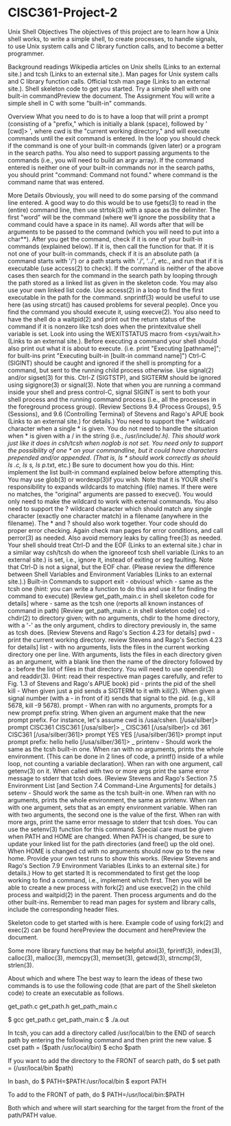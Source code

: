 # CISC361-Project-2
Unix Shell
Objectives
The objectives of this project are to learn how a Unix shell works, to write a simple shell, to create processes, to handle signals, to use Unix system calls and C library function calls, and to become a better programmer.

Background readings
Wikipedia articles on Unix shells (Links to an external site.) and tcsh (Links to an external site.).
Man pages for Unix system calls and C library function calls.
Official tcsh man page (Links to an external site.).
Shell skeleton code to get you started.
Try a simple shell with one built-in commandPreview the document.
The Assignment
You will write a simple shell in C with some "built-in" commands.

Overview
What you need to do is to have a loop that will print a prompt (consisting of a "prefix," which is initially a blank (space), followed by ' [cwd]> ', where cwd is the "current working directory," and will execute commands until the exit command is entered. In the loop you should check if the command is one of your built-in commands (given later) or a program in the search paths. You also need to support passing arguments to the commands (i.e., you will need to build an argv array). If the command entered is neither one of your built-in commands nor in the search paths, you should print "command: Command not found." where command is the command name that was entered.

More Details
Obviously, you will need to do some parsing of the command line entered. A good way to do this would be to use fgets(3) to read in the (entire) command line, then use strtok(3) with a space as the delimiter. The first "word" will be the command (where we'll ignore the possibility that a command could have a space in its name). All words after that will be arguments to be passed to the command (which you will need to put into a char**).
After you get the command, check if it is one of your built-in commands (explained below). If it is, then call the function for that.
If it is not one of your built-in commands, check if it is an absolute path (a command starts with '/') or a path starts with './', '../', etc., and run that if it is executable (use access(2) to check).
If the command is neither of the above cases then search for the command in the search path by looping through the path stored as a linked list as given in the skeleton code. You may also use your own linked list code. Use access(2) in a loop to find the first executable in the path for the command. snprintf(3) would be useful to use here (as using strcat() has caused problems for several people).
Once you find the command you should execute it, using execve(2). You also need to have the shell do a waitpid(2) and print out the return status of the command if it is nonzero like tcsh does when the printexitvalue shell variable is set. Look into using the WEXITSTATUS macro from <sys/wait.h> (Links to an external site.).
Before executing a command your shell should also print out what it is about to execute. (i.e. print "Executing [pathname]"; for built-ins print "Executing built-in [built-in command name]")
Ctrl-C (SIGINT) should be caught and ignored if the shell is prompting for a command, but sent to the running child process otherwise. Use signal(2) and/or sigset(3) for this. Ctrl-Z (SIGTSTP), and SIGTERM should be ignored using sigignore(3) or signal(3). Note that when you are running a command inside your shell and press control-C, signal SIGINT is sent to both your shell process and the running command process (i.e., all the processes in the foreground process group). (Review Sections 9.4 (Process Groups), 9.5 (Sessions), and 9.6 (Controlling Terminal) of Stevens and Rago's APUE book (Links to an external site.) for details.)
You need to support the * wildcard character when a single * is given. You do not need to handle the situation when * is given with a / in the string (i.e., /usr/include/*.h). This should work just like it does in csh/tcsh when noglob is not set. You need only to support the possibility of one * on your commandline, but it could have characters prepended and/or appended. (That is, ls * should work correctly as should ls *.c, ls s*, ls p*.txt, etc.) Be sure to document how you do this. Hint: implement the list built-in command explained below before attempting this. You may use glob(3) or wordexp(3)if you wish.  Note that it is YOUR shell's responsibility to expands wildcards to matching (file) names. If there were no matches, the "original" arguments are passed to execve(). You would only need to make the wildcard to work with external commands.
You also need to support the ? wildcard character which should match any single character (exactly one character match) in a filename (anywhere in the filename). The * and ? should also work together.
Your code should do proper error checking. Again check man pages for error conditions, and call perror(3) as needed. Also avoid memory leaks by calling free(3) as needed.
Your shell should treat Ctrl-D and the EOF (Links to an external site.) char in a similar way csh/tcsh do when the ignoreeof tcsh shell variable (Links to an external site.) is set, i.e., ignore it, instead of exiting or seg faulting. Note that Ctrl-D is not a signal, but the EOF char. (Please review the difference between Shell Variables and Environment Variables (Links to an external site.).)
Built-in Commands to support
exit - obvious!
which - same as the tcsh one (hint: you can write a function to do this and use it for finding the command to execute) [Review get_path_main.c in shell skeleton code for details]
where - same as the tcsh one (reports all known instances of command in path) [Review get_path_main.c in shell skeleton code]
cd - chdir(2) to directory given; with no arguments, chdir to the home directory, with a '-' as the only argument, chdirs to directory previously in, the same as tcsh does. [Review Stevens and Rago's Section 4.23 for details]
pwd - print the current working directory. review Stevens and Rago's Section 4.23 for details]
list - with no arguments, lists the files in the current working directory one per line. With arguments, lists the files in each directory given as an argument, with a blank line then the name of the directory followed by a : before the list of files in that directory. You will need to use opendir(3) and readdir(3). (Hint: read their respective man pages carefully, and refer to Fig. 1.3 of Stevens and Rago's APUE book)
pid - prints the pid of the shell
kill - When given just a pid sends a SIGTERM to it with kill(2). When given a signal number (with a - in front of it) sends that signal to the pid. (e.g., kill 5678, kill -9 5678).
prompt - When ran with no arguments, prompts for a new prompt prefix string. When given an argument make that the new prompt prefix. For instance, let's assume cwd is /usa/cshen.
 [/usa/silber]> prompt CISC361
CISC361 [/usa/silber]> _
CISC361 [/usa/silber]> cd 361
CISC361 [/usa/silber/361]> prompt YES
YES [/usa/silber/361]> prompt
  input prompt prefix: hello
hello [/usa/silber/361]> _
printenv - Should work the same as the tcsh built-in one. When ran with no arguments, prints the whole environment. (This can be done in 2 lines of code, a printf() inside of a while loop, not counting a variable declaration). When ran with one argument, call getenv(3) on it. When called with two or more args print the same error message to stderr that tcsh does. (Review Stevens and Rago's Section 7.5 Environment List [and Section 7.4 Command-Line Arguments] for details.)
setenv - Should work the same as the tcsh built-in one. When ran with no arguments, prints the whole environment, the same as printenv. When ran with one argument, sets that as an empty environment variable. When ran with two arguments, the second one is the value of the first. When ran with more args, print the same error message to stderr that tcsh does. You can use the setenv(3) function for this command. Special care must be given when PATH and HOME are changed. When PATH is changed, be sure to update your linked list for the path directories (and free() up the old one). When HOME is changed cd with no arguments should now go to the new home. Provide your own test runs to show this works. (Review Stevens and Rago's Section 7.9 Environment Variables (Links to an external site.) for details.)
How to get started
It is recommendated to first get the loop working to find a command, i.e., implement which first. Then you will be able to create a new process with fork(2) and use execve(2) in the child process and waitpid(2) in the parent. Then process arguments and do the other built-ins. Remember to read man pages for system and library calls, include the corresponding header files.

Skeleton code to get started with is here. Example code of using fork(2) and exec(2) can be found herePreview the document and herePreview the document.

Some more library functions that may be helpful
atoi(3), fprintf(3), index(3), calloc(3), malloc(3), memcpy(3), memset(3), getcwd(3), strncmp(3), strlen(3).

About which and where
The best way to learn the ideas of these two commands is to use the following code (that are part of the Shell skeleton code) to create an executable as follows.

get_path.c get_path.h get_path_main.c

$ gcc get_path.c get_path_main.c
$ ./a.out

In tcsh, you can add a directory called /usr/local/bin to the END of search path by entering the following command and then print the new value.
$ cset path = ($path /usr/local/bin)
$ echo $path

If you want to add the directory to the FRONT of search path, do
$ set path = (/usr/local/bin $path)

In bash, do
$ PATH=$PATH:/usr/local/bin
$ export PATH

To add to the FRONT of path, do
$ PATH=/usr/local/bin:$PATH

Both which and where will start searching for the target from the front of the path/PATH value.
